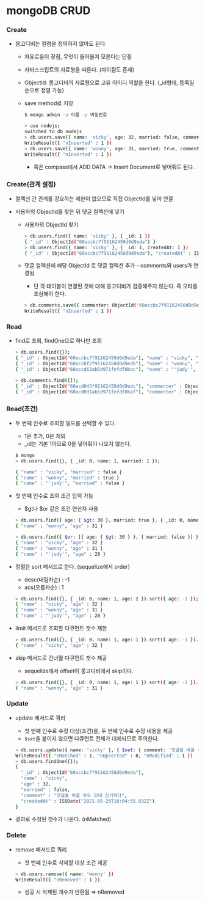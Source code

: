﻿# mongoDB CRUD

### Create

- 몽고디비는 컬럼을 정의하지 않아도 된다.

  - 자유로움이 장점, 무엇이 들어올지 모른다는 단점
  - 자바스크립트의 자료형을 따른다. (차이점도 존재)
  - ObjectId: 몽고디비의 자료형으로 고유 아이디 역할을 한다. (\_id형태, 등록일 순으로 정렬 가능)
  - save method로 저장

    ```bash
    $ mongo admin -u 이름 -p 비밀번호

    > use nodejs;
    switched to db nodejs
    > db.users.save({ name: 'vicky', age: 32, married: false, comment: '안녕하세요! 몽고디비는 처음입니다', createdAt: new Date() });
    WriteResult({ "nInserted" : 1 })
    > db.users.save({ name: 'wonny', age: 31, married: true, comment: '안녕하세요. 워니에요 :) ', createdAt: new Date() });
    WriteResult({ "nInserted" : 1 })
    ```

    - 혹은 compass에서 ADD DATA → Insert Document로 넣어줘도 된다.

### Create(관계 설정)

- 컬렉션 간 관계를 강요하는 제한이 없으므로 직접 ObjectId를 넣어 연결
- 사용자의 ObjectId를 찾은 뒤 댓글 컬렉션에 넣기

  - 사용자의 ObjectId 찾기

    ```bash
    > db.users.find({ name: 'vicky' }, { _id: 1 })
    { "_id" : ObjectId("60accbc7f91162450d0d9eda") }
    > db.users.find({ name: 'vicky' }, { _id: 1, createdAt: 1 })
    { "_id" : ObjectId("60accbc7f91162450d0d9eda"), "createdAt" : ISODate("2021-05-25T10:04:55.832Z") }
    ```

  - 댓글 컬렉션에 해당 ObjectId 로 댓글 컬렉션 추가 - comments와 users가 연결됨

    - 단 각 테이블이 연결된 것에 대해 몽고디비가 검증해주지 않는다. 즉 오타를 조심해야 한다.

    ```bash
    > db.comments.save({ commenter: ObjectId('60accbc7f91162450d0d9eda'), comment: '댓글넣기?', createdAt: new Date() });
    WriteResult({ "nInserted" : 1 })
    ```

### Read

- find로 조회, findOne으로 하나만 조회

  ```bash
  > db.users.find({});
  { "_id" : ObjectId("60accbc7f91162450d0d9eda"), "name" : "vicky", "age" : 32, "married" : false, "comment" : "안녕하세요! 몽고디비는 처음입니다", "createdAt" : ISODate("2021-05-25T10:04:55.832Z") }
  { "_id" : ObjectId("60accbf2f91162450d0d9edb"), "name" : "wonny", "age" : 31, "married" : true, "comment" : "안녕하세요. 워니에요 :) ", "createdAt" : ISODate("2021-05-25T10:05:38.356Z") }
  { "_id" : ObjectId("60accd63ab5d971fefdf0bac"), "name" : "'judy'", "age" : 28, "married" : false, "comment" : "주디는 술을 좋아해", "createdAt" : ISODate("2021-05-25T10:13:00Z") }

  > db.comments.find({});
  { "_id" : ObjectId("60acd043f91162450d0d9edc"), "commenter" : ObjectId("60accbc7f91162450d0d9eda"), "comment" : "댓글넣기?", "createdAt" : ISODate("2021-05-25T10:24:03.577Z") }
  { "_id" : ObjectId("60acd0d1ab5d971fefdf0baf"), "commenter" : ObjectId("60accbc7f91162450d0d9eda"), "comment " : "직접 댓글 추가해보기", "createdAt " : ISODate("2021-05-25T06:00:00Z") }
  ```

### Read(조건)

- 두 번째 인수로 조회할 필드를 선택할 수 있다.

  - 1은 추가, 0은 제외
  - \_id는 기본 1이므로 0을 넣어줘야 나오지 않는다.

  ```bash
  $ mongo
  > db.users.find({}, { _id: 0, name: 1, married: 1 });

  { "name" : "vicky", "married" : false }
  { "name" : "wonny", "married" : true }
  { "name" : "'judy'", "married" : false }
  ```

- 첫 번째 인수로 조회 조건 입력 가능

  - $gt나 $or 같은 조건 연산자 사용

  ```bash
  > db.users.find({ age: { $gt: 30 }, married: true }, { _id: 0, name: 1, age: 1 });
  { "name" : "wonny", "age" : 31 }
  ```

  ```bash
  > db.users.find({ $or: [{ age: { $gt: 30 } }, { married: false }] }, { _id: 0, name: 1, age: 1 });
  { "name" : "vicky", "age" : 32 }
  { "name" : "wonny", "age" : 31 }
  { "name" : "'judy'", "age" : 28 }
  ```

- 정렬은 sort 메서드로 한다. (sequelize에서 order)

  - desc(내림차순) : -1
  - acs(오름차순) : 1

  ```bash
  > db.users.find({}, { _id: 0, name: 1, age: 2 }).sort({ age: -1 });
  { "name" : "vicky", "age" : 32 }
  { "name" : "wonny", "age" : 31 }
  { "name" : "'judy'", "age" : 28 }
  ```

- limit 메서드로 조회할 다큐먼트 갯수 제한

  ```bash
  > db.users.find({}, { _id: 0, name: 1, age: 1 }).sort({ age: -1 }).limit(1);
  { "name" : "vicky", "age" : 32 }
  ```

- skip 메서드로 건너뛸 다큐먼트 갯수 제공

  - sequelize에서 offset이 몽고디비에서 skip이다.

  ```bash
  > db.users.find({}, { _id: 0, name: 1, age: 1 }).sort({ age: -1 }).limit(1).skip(1);
  { "name" : "wonny", "age" : 31 }
  ```

### Update

- update 메서드로 쿼리

  - 첫 번째 인수로 수정 대상(조건)을, 두 번째 인수로 수정 내용을 제공
  - `$set`을 붙이지 않으면 다큐먼트 전체가 대체되므로 주의한다.

  ```bash
  > db.users.update({ name: 'vicky' }, { $set: { comment: '댓글을 바꿀 수도 있네 신기하다' } });
  WriteResult({ "nMatched" : 1, "nUpserted" : 0, "nModified" : 1 })
  > db.users.findOne({});
  {
  	"_id" : ObjectId("60accbc7f91162450d0d9eda"),
  	"name" : "vicky",
  	"age" : 32,
  	"married" : false,
  	"comment" : "댓글을 바꿀 수도 있네 신기하다",
  	"createdAt" : ISODate("2021-05-25T10:04:55.832Z")
  }
  ```

- 결과로 수정된 갯수가 나온다. (nMatched)

### Delete

- remove 메서드로 쿼리

  - 첫 번째 인수로 삭제할 대상 조건 제공

  ```bash
  > db.users.remove({ name: 'wonny' })
  WriteResult({ "nRemoved" : 1 })
  ```

  - 성공 시 삭제된 개수가 반환됨 ⇒ nRemoved
